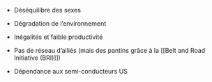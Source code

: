 - Déséquilibre des sexes 
- Dégradation de l’environnement 
- Inégalités et faible productivité
- Pas de réseau d’alliés (mais des pantins grâce à la [[Belt and Road Initiative (BRI)]])

- Dépendance aux semi-conducteurs US